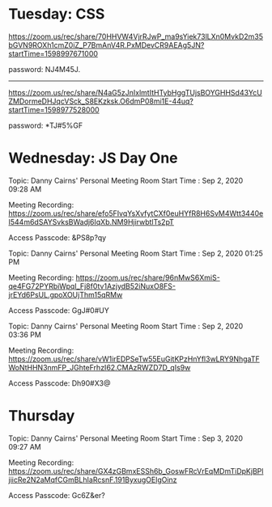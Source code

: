 Tuesday: CSS
===

https://zoom.us/rec/share/70HHVW4VjrRJwP_ma9sYiek73lLXn0MvkD2m35bGVN9ROXh1cmZ0iZ_P7BmAnV4R.PxMDevCR9AEAg5JN?startTime=1598997671000

password: NJ4M45J.

---


https://zoom.us/rec/share/N4aG5zJnIxlmtItHTybHggTUjsBOYGHHSd43YcUZMDormeDHJqcVSck_S8EKzksk.O6dmP08mi1E-44uq?startTime=1598977528000

password: *TJ#5%GF


Wednesday: JS Day One
===

Topic: Danny Cairns' Personal Meeting Room
Start Time : Sep 2, 2020 09:28 AM

Meeting Recording:
https://zoom.us/rec/share/efo5FIvqYsXvfytCXf0euHYfR8H6SvM4Wtt3440eI544m6dSAYSvksBWadj6IqXb.NM9HjirwbtlTs2pT

Access Passcode: &PS8p?qy

Topic: Danny Cairns' Personal Meeting Room
Start Time : Sep 2, 2020 01:25 PM

Meeting Recording:
https://zoom.us/rec/share/96nMwS6XmiS-qe4FG72PYRbiWpqI_Fj8f0tv1AzjydB52iNuxO8FS-jrEYd6PsUL.gpoXOUjThm15qRMw

Access Passcode: GgJ#0#UY

Topic: Danny Cairns' Personal Meeting Room
Start Time : Sep 2, 2020 03:36 PM

Meeting Recording:
https://zoom.us/rec/share/vW1irEDPSeTw55EuGitKPzHnYfl3wLRY9NhgaTFWoNtHHN3nmFP_JGhteFrhzI62.CMAzRWZD7D_qIs9w

Access Passcode: Dh90#X3@

Thursday
===

Topic: Danny Cairns' Personal Meeting Room
Start Time : Sep 3, 2020 09:27 AM

Meeting Recording:
https://zoom.us/rec/share/GX4zGBmxESSh6b_GoswFRcVrEqMDmTiDpKjBPljiicRe2N2aMqfCGmBLhIaRcsnF.191ByxugOElgOinz

Access Passcode: Gc6Z&er?
